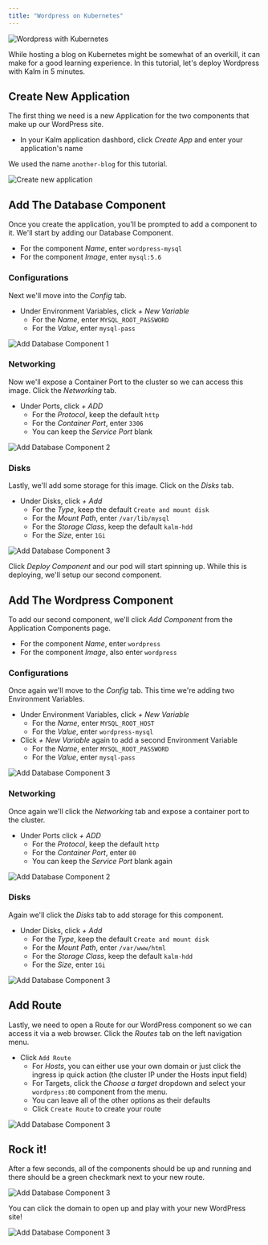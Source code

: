 ```yaml
---
title: "Wordpress on Kubernetes"
---
```


![Wordpress with Kubernetes](assets/wp-tut-0.jpeg)

While hosting a blog on Kubernetes might be somewhat of an overkill, it can make for a good learning experience. In this tutorial, let's deploy Wordpress with Kalm in 5 minutes.

## Create New Application

The first thing we need is a new Application for the two components that make up our WordPress site.

- In your Kalm application dashbord, click _Create App_ and enter your application's name

We used the name `another-blog` for this tutorial.

![Create new application](assets/wp-tut-1.png)

## Add The Database Component

Once you create the application, you'll be prompted to add a component to it. We'll start by adding our Database Component.

- For the component _Name_, enter `wordpress-mysql`
- For the component _Image_, enter `mysql:5.6`

### Configurations

Next we'll move into the _Config_ tab.

- Under Environment Variables, click _+ New Variable_
  - For the _Name_, enter `MYSQL_ROOT_PASSWORD`
  - For the _Value_, enter `mysql-pass`

![Add Database Component 1](assets/wp-tut-2.png)

### Networking

Now we'll expose a Container Port to the cluster so we can access this image. Click the _Networking_ tab.

- Under Ports, click _+ ADD_
  - For the _Protocol_, keep the default `http`
  - For the _Container Port_, enter `3306`
  - You can keep the _Service Port_ blank

![Add Database Component 2](assets/wp-tut-3.png)

### Disks

Lastly, we'll add some storage for this image. Click on the _Disks_ tab.

- Under Disks, click _+ Add_
  - For the _Type_, keep the default `Create and mount disk`
  - For the _Mount Path_, enter `/var/lib/mysql`
  - For the _Storage Class_, keep the default `kalm-hdd`
  - For the _Size_, enter `1Gi`

![Add Database Component 3](assets/wp-tut-4.png)

Click _Deploy Component_ and our pod will start spinning up. While this is deploying, we'll setup our second component.

## Add The Wordpress Component

To add our second component, we'll click _Add Component_ from the Application Components page.

- For the component _Name_, enter `wordpress`
- For the component _Image_, also enter `wordpress`

### Configurations

Once again we'll move to the _Config_ tab. This time we're adding two Environment Variables.

- Under Environment Variables, click _+ New Variable_
  - For the _Name_, enter `MYSQL_ROOT_HOST`
  - For the _Value_, enter `wordpress-mysql`
- Click _+ New Variable_ again to add a second Environment Variable
  - For the _Name_, enter `MYSQL_ROOT_PASSWORD`
  - For the _Value_, enter `mysql-pass`

![Add Database Component 3](assets/wp-tut-5.png)

### Networking

Once again we'll click the _Networking_ tab and expose a container port to the cluster.

- Under Ports click _+ ADD_
  - For the _Protocol_, keep the default `http`
  - For the _Container Port_, enter `80`
  - You can keep the _Service Port_ blank again

![Add Database Component 2](assets/wp-tut-6.png)

### Disks

Again we'll click the _Disks_ tab to add storage for this component.

- Under Disks, click _+ Add_
  - For the _Type_, keep the default `Create and mount disk`
  - For the _Mount Path_, enter `/var/www/html`
  - For the _Storage Class_, keep the default `kalm-hdd`
  - For the _Size_, enter `1Gi`

![Add Database Component 3](assets/wp-tut-7.png)

## Add Route

Lastly, we need to open a Route for our WordPress component so we can access it via a web browser. Click the _Routes_ tab on the left navigation menu.

- Click `Add Route`
  - For _Hosts_, you can either use your own domain or just click the ingress ip quick action (the cluster IP under the Hosts input field)
  - For Targets, click the _Choose a target_ dropdown and select your `wordpress:80` component from the menu.
  - You can leave all of the other options as their defaults
  - Click `Create Route` to create your route

![Add Database Component 3](assets/wp-tut-8.png)

## Rock it!

After a few seconds, all of the components should be up and running and there should be a green checkmark next to your new route.

![Add Database Component 3](assets/wp-tut-9.png)

You can click the domain to open up and play with your new WordPress site!

![Add Database Component 3](assets/wp-tut-10.png)
